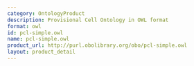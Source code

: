 ```yaml
---
category: OntologyProduct
description: Provisional Cell Ontology in OWL format
format: owl
id: pcl-simple.owl
name: pcl-simple.owl
product_url: http://purl.obolibrary.org/obo/pcl-simple.owl
layout: product_detail
---
```

